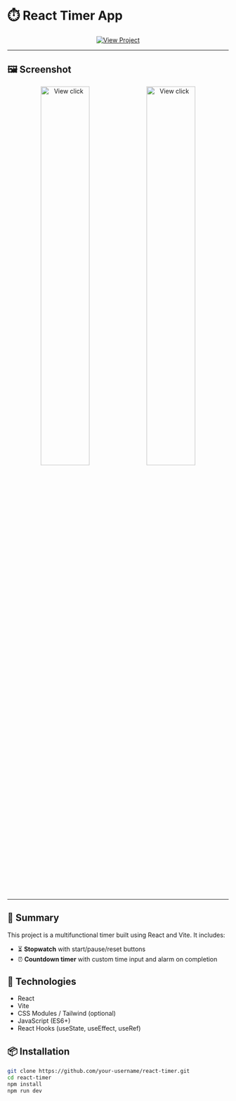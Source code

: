 # ⏱️ React Timer App

<p align="center">
  <a href="https://timer-app-dztp.onrender.com/" target="_blank">
    <img src="https://img.shields.io/badge/View%20Project-Click%20Here-blue?style=for-the-badge" alt="View Project">
  </a>
</p>

---

## 🖼️ Screenshot
<div align="center">
  <img src="https://github.com/Denis793/timer-app/blob/main/src/img/screen_timer-1.png" alt="View click" height="auto" width="47%">
  <img src="https://github.com/Denis793/timer-app/blob/main/src/img/screen_timer-2.png" alt="View click" height="auto" width="47%">
</div>

---

## 📅 Summary
This project is a multifunctional timer built using React and Vite. It includes:
- ⏳ **Stopwatch** with start/pause/reset buttons
- ⏰ **Countdown timer** with custom time input and alarm on completion

## 🚀 Technologies
- React
- Vite
- CSS Modules / Tailwind (optional)
- JavaScript (ES6+)
- React Hooks (useState, useEffect, useRef)

## 📦 Installation

```bash
git clone https://github.com/your-username/react-timer.git
cd react-timer
npm install
npm run dev
